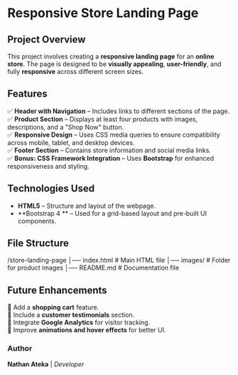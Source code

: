 # **Responsive Store Landing Page**  

## **Project Overview**  
This project involves creating a **responsive landing page** for an **online store**. The page is designed to be **visually appealing**, **user-friendly**, and fully **responsive** across different screen sizes.  


## **Features**  
✅ **Header with Navigation** – Includes links to different sections of the page.  
✅ **Product Section** – Displays at least four products with images, descriptions, and a "Shop Now" button.  
✅ **Responsive Design** – Uses CSS media queries to ensure compatibility across mobile, tablet, and desktop devices.  
✅ **Footer Section** – Contains store information and social media links.  
✅ **Bonus: CSS Framework Integration** – Uses **Bootstrap** for enhanced responsiveness and styling.  


## **Technologies Used**  
- **HTML5** – Structure and layout of the webpage.  
- **Bootstrap 4 ** – Used for a grid-based layout and pre-built UI components.  

## **File Structure**  
/store-landing-page
│── index.html             # Main HTML file
│── images/                # Folder for product images
│── README.md              # Documentation file

## **Future Enhancements**  
🔹 Add a **shopping cart** feature.  
🔹 Include a **customer testimonials** section.  
🔹 Integrate **Google Analytics** for visitor tracking.  
🔹 Improve **animations and hover effects** for better UI.  

### **Author**  
**Nathan Ateka** | *Developer*  
